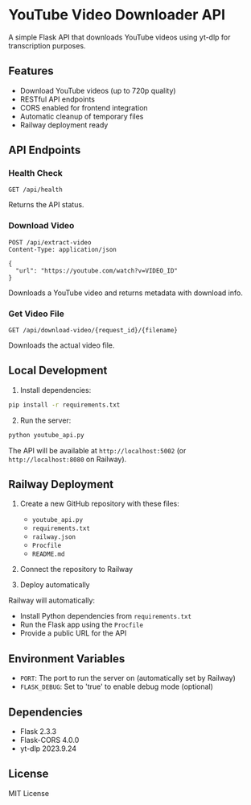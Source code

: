 # YouTube Video Downloader API

A simple Flask API that downloads YouTube videos using yt-dlp for transcription purposes.

## Features

- Download YouTube videos (up to 720p quality)
- RESTful API endpoints
- CORS enabled for frontend integration
- Automatic cleanup of temporary files
- Railway deployment ready

## API Endpoints

### Health Check
```
GET /api/health
```
Returns the API status.

### Download Video
```
POST /api/extract-video
Content-Type: application/json

{
  "url": "https://youtube.com/watch?v=VIDEO_ID"
}
```
Downloads a YouTube video and returns metadata with download info.

### Get Video File
```
GET /api/download-video/{request_id}/{filename}
```
Downloads the actual video file.

## Local Development

1. Install dependencies:
```bash
pip install -r requirements.txt
```

2. Run the server:
```bash
python youtube_api.py
```

The API will be available at `http://localhost:5002` (or `http://localhost:8080` on Railway).

## Railway Deployment

1. Create a new GitHub repository with these files:
   - `youtube_api.py`
   - `requirements.txt`
   - `railway.json`
   - `Procfile`
   - `README.md`

2. Connect the repository to Railway
3. Deploy automatically

Railway will automatically:
- Install Python dependencies from `requirements.txt`
- Run the Flask app using the `Procfile`
- Provide a public URL for the API

## Environment Variables

- `PORT`: The port to run the server on (automatically set by Railway)
- `FLASK_DEBUG`: Set to 'true' to enable debug mode (optional)

## Dependencies

- Flask 2.3.3
- Flask-CORS 4.0.0
- yt-dlp 2023.9.24

## License

MIT License